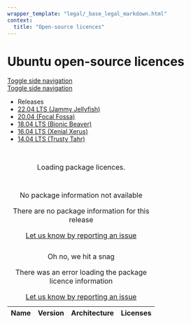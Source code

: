 ```yaml
---
wrapper_template: "legal/_base_legal_markdown.html"
context:
  title: "Open-source licences"
---
```


# Ubuntu open-source licences

<aside>
  <nav class="p-side-navigation is-drawer-hidden" id="side-navigation-drawer" aria-label="Side">
    <a href="#side-navigation-drawer" class="p-side-navigation__toggle js-drawer-toggle" aria-controls="side-navigation-drawer" aria-expanded="false">
      Toggle side navigation
    </a>
    <div class="p-side-navigation__overlay js-drawer-toggle" aria-controls="side-navigation-drawer" aria-expanded="false"></div>
    <div class="p-side-navigation__drawer">
      <div class="p-side-navigation__drawer-header">
        <a href="#" class="p-side-navigation__toggle--in-drawer js-drawer-toggle" aria-controls="side-navigation-drawer" aria-expanded="false">
          Toggle side navigation
        </a>
      </div>
      <ul class="p-side-navigation__list" id="side-navigation">
        <li class="p-side-navigation__item--title"><span class="p-side-navigation__text">Releases</span></li>
        <li class="p-side-navigation__item">
          <a class="p-side-navigation__link" href="/legal/open-source-licences?release=jammy" data-file="56889593-licensing-jammy-base-install.json">
            22.04 LTS (Jammy Jellyfish)
          </a>
        </li>
        <li class="p-side-navigation__item">
          <a class="p-side-navigation__link" href="/legal/open-source-licences?release=focal" data-file="4f31fa98-licensing-focal-base-install.json">
            20.04 (Focal Fossa)
          </a>
        </li>
        <li class="p-side-navigation__item">
          <a class="p-side-navigation__link" href="/legal/open-source-licences?release=bionic" data-file="126e339c-licensing-bionic-base-install.json">
            18.04 LTS (Bionic Beaver)
          </a>
        </li>
        <li class="p-side-navigation__item">
          <a class="p-side-navigation__link" href="/legal/open-source-licences?release=xenial" data-file="4faf1157-licensing-xenial-base-install.json">
            16.04 LTS (Xenial Xerus)
          </a>
        </li>
        <li class="p-side-navigation__item">
          <a class="p-side-navigation__link" href="/legal/open-source-licences?release=trusty" data-file="ba9d51f0-licensing-trusty-base-install.json">
            14.04 LTS (Trusty Tahr)
          </a>
        </li>
      </ul>
    </div>

  </nav>
</aside>
<main class="col-9" id="main-content">
  <h2 class="u-hide--large" id="selection-title"></h2>
  <table class="p-table--mobile-card" aria-label="Open-source package licences">
    <thead>
      <tr>
        <th>Name</th>
        <th>Version</th>
        <th>Architecture</th>
        <th>Licenses</th>
      </tr>
    </thead>
    <caption id="loading">
      <div class="p-strip is-shallow">
        <div class="row">
          <div class="u-align--center col-8">
            <p><i class="p-icon--spinner u-animation--spin"></i> Loading package licences.</p>
          </div>
        </div>
      </div>
    </caption>
    <tbody id="content"></tbody>
    <caption class="u-hide" id="empty">
      <div class="p-strip">
        <div class="row">
          <div class="u-align--right col-3 col-medium-2 col-small-1">
            <img src="https://assets.ubuntu.com/v1/263e7c5d-iot_orange.svg" alt="">
          </div>
          <div class="u-align--left col-5 col-medium-3 col-small-3">
            <p class="p-heading--4 u-no-margin--bottom">No package information not available</p>
            <p>There are no package information for this release</p>
            <a href="https://github.com/canonical-websites/www.ubuntu.com/issues/new?body=%0a%0a%0a---%0a*Reported%20from:%20https:ubuntu.com/legal/open-source-licences*" class="p-button--positive">Let us know by reporting an issue</a>
          </div>
        </div>
      </div>
    </caption>
    <caption class="u-hide" id="error">
      <div class="p-strip">
        <div class="row">
          <div class="u-align--right col-3 col-medium-2 col-small-1">
            <img src="https://assets.ubuntu.com/v1/263e7c5d-iot_orange.svg" alt="">
          </div>
          <div class="u-align--left col-5 col-medium-3 col-small-3">
            <p class="p-heading--4 u-no-margin--bottom">Oh no, we hit a snag</p>
            <p>There was an error loading the package licence information</p>
            <a href="https://github.com/canonical-websites/www.ubuntu.com/issues/new?body=%0a%0a%0a---%0a*Reported%20from:%20https:ubuntu.com/legal/open-source-licences*" class="p-button--positive">Let us know by reporting an issue</a>
          </div>
        </div>
      </div>
    </caption>
  </table>
</main>

<script>
  const elements = {
    content: document.getElementById("content"),
    empty: document.getElementById("empty"),
    loading: document.getElementById("loading"),
    error: document.getElementById("error"),
    navigation: document.getElementById("side-navigation"),
    title: document.getElementById("selection-title"),
  };

  document.addEventListener('DOMContentLoaded', function() {
    const urlParams = new URLSearchParams(window.location.search);
    const release = urlParams.get('release');

    const jsonFile = getJsonFile(release);

    if (jsonFile) {
      fetch(`/asset/${jsonFile}`)
        .then(response => response.json())
        .then(json => {
          try {
            elements.loading.classList.add("u-hide");
            const packages = json.Packages;
            renderTable(packages)
          }
          catch(error) {
            handleError(error)
          }
        })
        .catch((error) => {
          handleError(error)
        });
    } else {
      handleError(`No release file found for "${release}"`);
    }
  });

  function getJsonFile(release) {
    let file = null;
    if (release) {
      const links = elements.navigation.querySelectorAll('.p-side-navigation__link');
      links.forEach(link => {
        if (link.href.split("?release=")[1] === release.toLowerCase()) {
          link.setAttribute("aria-current", "page");
          elements.title.innerText = link.innerText.trim();
          file = link.dataset.file;
        }
      });
    } else {
      const link = elements.navigation.querySelector('.p-side-navigation__link');
      link.setAttribute("aria-current", "page");
      file = link.dataset.file;
    }
    return file;
  }

  function renderTable(json) {
    if (json.length === 0) {
      elements.empty.classList.remove("u-hide");
      return;
    }
    const rows = renderTableRows(json);
    elements.content.innerHTML = rows;
  }

  function renderTableRows(packages) {
    let rows = "";
    packages.forEach(function(package) {
      let licence = ''
      if (package.copyright_url && package.licenses) {
        licence = `<td data-heading="Licenses"><a href="${package.copyright_url}">${package.licenses}</a></td>`;
      }
      rows += `<tr>
        <td data-heading="Name">${package.name}</td>
        <td data-heading="Version">${package.version}</td>
        <td data-heading="Architecture">${package.component}</td>
        ${licence}
      </tr>`;
    });
    return rows;
  }

  function handleError(error) {
    console.log(error);
    elements.loading.classList.add("u-hide");
    elements.error.classList.remove("u-hide");
  }
</script>

<script>
  /**
  Toggles the expanded/collapsed classed on side navigation element.

  @param {HTMLElement} sideNavigation The side navigation element.
  @param {Boolean} show Whether to show or hide the drawer.
*/
function toggleDrawer(sideNavigation, show) {
  const toggleButtonOutsideDrawer = sideNavigation.querySelector('.p-side-navigation__toggle');
  const toggleButtonInsideDrawer = sideNavigation.querySelector('.p-side-navigation__toggle--in-drawer');

  if (sideNavigation) {
    if (show) {
      sideNavigation.classList.remove('is-drawer-collapsed');
      sideNavigation.classList.add('is-drawer-expanded');

      toggleButtonInsideDrawer.focus();
      toggleButtonOutsideDrawer.setAttribute('aria-expanded', true);
      toggleButtonInsideDrawer.setAttribute('aria-expanded', true);
    } else {
      sideNavigation.classList.remove('is-drawer-expanded');
      sideNavigation.classList.add('is-drawer-collapsed');

      toggleButtonOutsideDrawer.focus();
      toggleButtonOutsideDrawer.setAttribute('aria-expanded', false);
      toggleButtonInsideDrawer.setAttribute('aria-expanded', false);
    }
  }
}

// throttle util (for window resize event)
var throttle = function (fn, delay) {
  var timer = null;
  return function () {
    var context = this,
      args = arguments;
    clearTimeout(timer);
    timer = setTimeout(function () {
      fn.apply(context, args);
    }, delay);
  };
};

/**
  Attaches event listeners for the side navigation toggles
  @param {HTMLElement} sideNavigation The side navigation element.
*/
function setupSideNavigation(sideNavigation) {
  var toggles = [].slice.call(sideNavigation.querySelectorAll('.js-drawer-toggle'));
  var drawerEl = sideNavigation.querySelector('.p-side-navigation__drawer');

  // hide navigation drawer on small screens
  sideNavigation.classList.add('is-drawer-hidden');

  // setup drawer element
  drawerEl.addEventListener('animationend', () => {
    if (!sideNavigation.classList.contains('is-drawer-expanded')) {
      sideNavigation.classList.add('is-drawer-hidden');
    }
  });

  window.addEventListener('keydown', (e) => {
    if (e.key === 'Escape') {
      toggleDrawer(sideNavigation, false);
    }
  });

  // setup toggle buttons
  toggles.forEach(function (toggle) {
    toggle.addEventListener('click', function (event) {
      event.preventDefault();

      if (sideNavigation) {
        sideNavigation.classList.remove('is-drawer-hidden');
        toggleDrawer(sideNavigation, !sideNavigation.classList.contains('is-drawer-expanded'));
      }
    });
  });

  // hide side navigation drawer when screen is resized
  window.addEventListener(
    'resize',
    throttle(function () {
      toggles.forEach((toggle) => {
        return toggle.setAttribute('aria-expanded', false);
      });
      // remove expanded/collapsed class names to avoid unexpected animations
      sideNavigation.classList.remove('is-drawer-expanded');
      sideNavigation.classList.remove('is-drawer-collapsed');
      sideNavigation.classList.add('is-drawer-hidden');
    }, 10)
  );
}

/**
  Attaches event listeners for all the side navigations in the document.
  @param {String} sideNavigationSelector The CSS selector matching side navigation elements.
*/
function setupSideNavigations(sideNavigationSelector) {
  // Setup all side navigations on the page.
  var sideNavigations = [].slice.call(document.querySelectorAll(sideNavigationSelector));

  sideNavigations.forEach(setupSideNavigation);
}

setupSideNavigations('.p-side-navigation, [class*="p-side-navigation--"]');
</script>
